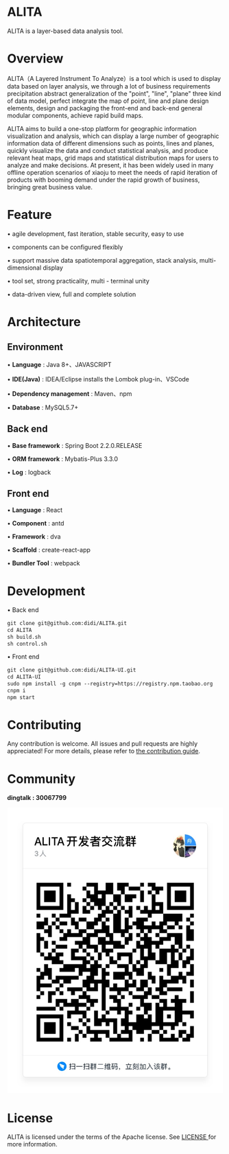# ALITA
ALITA is a layer-based data analysis tool.

# Overview

ALITA（A Layered Instrument To Analyze）is a tool which is used to display data based on layer analysis, we through a lot of business requirements precipitation abstract generalization of the "point", "line", "plane" three kind of data model, perfect integrate the map of point, line and plane design elements, design and packaging the front-end and back-end general modular components, achieve rapid build maps.
                                      
ALITA aims to build a one-stop platform for geographic information visualization and analysis, which can display a large number of geographic information data of different dimensions such as points, lines and planes, quickly visualize the data and conduct statistical analysis, and produce relevant heat maps, grid maps and statistical distribution maps for users to analyze and make decisions. At present, it has been widely used in many offline operation scenarios of xiaoju to meet the needs of rapid iteration of products with booming demand under the rapid growth of business, bringing great business value. 

# Feature

• agile development, fast iteration, stable security, easy to use

• components can be configured flexibly

• support massive data spatiotemporal aggregation, stack analysis, multi-dimensional display

• tool set, strong practicality, multi - terminal unity

• data-driven view, full and complete solution

# Architecture

## Environment

•	**Language** : Java 8+、JAVASCRIPT

•	**IDE(Java)** : IDEA/Eclipse installs the Lombok plug-in、VSCode

•	**Dependency management** : Maven、npm

•	**Database** : MySQL5.7+

## Back end

•	**Base framework** : Spring Boot 2.2.0.RELEASE

•	**ORM framework** : Mybatis-Plus 3.3.0

•	**Log** : logback

## Front end

•	**Language** : React

•	**Component** : antd

•	**Framework** : dva

•	**Scaffold** : create-react-app

•	**Bundler Tool** : webpack

# Development

• Back end

```
git clone git@github.com:didi/ALITA.git
cd ALITA
sh build.sh
sh control.sh
```

• Front end

```
git clone git@github.com:didi/ALITA-UI.git
cd ALITA-UI
sudo npm install -g cnpm --registry=https://registry.npm.taobao.org
cnpm i
npm start
```

# Contributing

Any contribution is welcome. All issues and pull requests are highly appreciated! For more details, please refer to  [the contribution guide](CONTRIBUTING.md).

# Community

**dingtalk : 30067799**

![dingtalk](ALITA开发者交流群.JPG)

# License

ALITA is licensed under the terms of the Apache license. See [LICENSE ](LICENSE)for more information.

